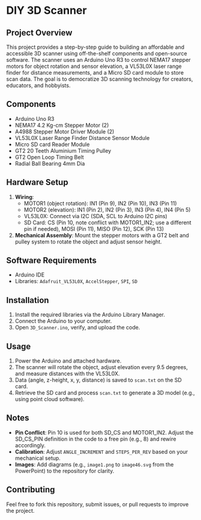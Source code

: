 # DIY 3D Scanner

## Project Overview
This project provides a step-by-step guide to building an affordable and accessible 3D scanner using off-the-shelf components and open-source software. The scanner uses an Arduino Uno R3 to control NEMA17 stepper motors for object rotation and sensor elevation, a VL53L0X laser range finder for distance measurements, and a Micro SD card module to store scan data. The goal is to democratize 3D scanning technology for creators, educators, and hobbyists.

## Components
- Arduino Uno R3
- NEMA17 4.2 Kg-cm Stepper Motor (2)
- A4988 Stepper Motor Driver Module (2)
- VL53L0X Laser Range Finder Distance Sensor Module
- Micro SD card Reader Module
- GT2 20 Teeth Aluminium Timing Pulley
- GT2 Open Loop Timing Belt
- Radial Ball Bearing 4mm Dia

## Hardware Setup
1. **Wiring**:
   - MOTOR1 (object rotation): IN1 (Pin 9), IN2 (Pin 10), IN3 (Pin 11)
   - MOTOR2 (elevation): IN1 (Pin 2), IN2 (Pin 3), IN3 (Pin 4), IN4 (Pin 5)
   - VL53L0X: Connect via I2C (SDA, SCL to Arduino I2C pins)
   - SD Card: CS (Pin 10, note conflict with MOTOR1_IN2; use a different pin if needed), MOSI (Pin 11), MISO (Pin 12), SCK (Pin 13)
2. **Mechanical Assembly**: Mount the stepper motors with a GT2 belt and pulley system to rotate the object and adjust sensor height.

## Software Requirements
- Arduino IDE
- Libraries: `Adafruit_VL53L0X`, `AccelStepper`, `SPI`, `SD`

## Installation
1. Install the required libraries via the Arduino Library Manager.
2. Connect the Arduino to your computer.
3. Open `3D_Scanner.ino`, verify, and upload the code.

## Usage
1. Power the Arduino and attached hardware.
2. The scanner will rotate the object, adjust elevation every 9.5 degrees, and measure distances with the VL53L0X.
3. Data (angle, z-height, x, y, distance) is saved to `scan.txt` on the SD card.
4. Retrieve the SD card and process `scan.txt` to generate a 3D model (e.g., using point cloud software).

## Notes
- **Pin Conflict**: Pin 10 is used for both SD_CS and MOTOR1_IN2. Adjust the SD_CS_PIN definition in the code to a free pin (e.g., 8) and rewire accordingly.
- **Calibration**: Adjust `ANGLE_INCREMENT` and `STEPS_PER_REV` based on your mechanical setup.
- **Images**: Add diagrams (e.g., `image1.png` to `image46.svg` from the PowerPoint) to the repository for clarity.

## Contributing
Feel free to fork this repository, submit issues, or pull requests to improve the project.